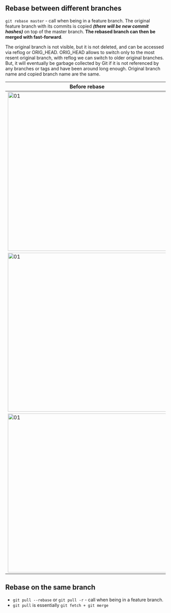 ## Rebase between different branches

`git rebase master` - call when being in a feature branch. The original feature branch with its commits is copied ***(there will be new commit hashes)*** on top of the master branch.
**The rebased branch can then be merged with fast-forward**.

The original branch is not visible, but it is not deleted, and can be accessed via reflog or ORIG_HEAD.
ORIG_HEAD allows to switch only to the most resent original branch, with reflog we can switch to older original branches.
But, it will eventually be garbage collected by Git if it is not referenced by any branches or tags and have been around long enough.
Original branch name and copied branch name are the same.

| Before rebase | After rebase |
| ---------------------------------------------------------------------------------------------------------------- | ---------------------------------------------------------------------------------------------------------------- |
| <img width="498" alt="01" src="https://github.com/user-attachments/assets/65fae8e2-c857-4b08-99c3-72028d2d2270"> | <img width="498" alt="02" src="https://github.com/user-attachments/assets/2780d0b8-1593-4230-b699-0f9c3f5068ea"> |
| <img width="498" alt="01" src="https://github.com/user-attachments/assets/0a2dfa29-afef-4a53-a480-dff70cb068f7"> | <img width="498" alt="01" src="https://github.com/user-attachments/assets/c71740a9-6c95-464a-9c2f-11c3676abb03"> |
| <img width="498" alt="01" src="https://github.com/user-attachments/assets/8dc040b6-5c5f-4ab9-9cdc-50ee429c6503"> | <img width="498" alt="01" src="https://github.com/user-attachments/assets/8dc040b6-5c5f-4ab9-9cdc-50ee429c6503"> |

## Rebase on the same branch

- `git pull --rebase` or `git pull -r` - call when being in a feature branch.
- `git pull` is essentially `git fetch + git merge`
